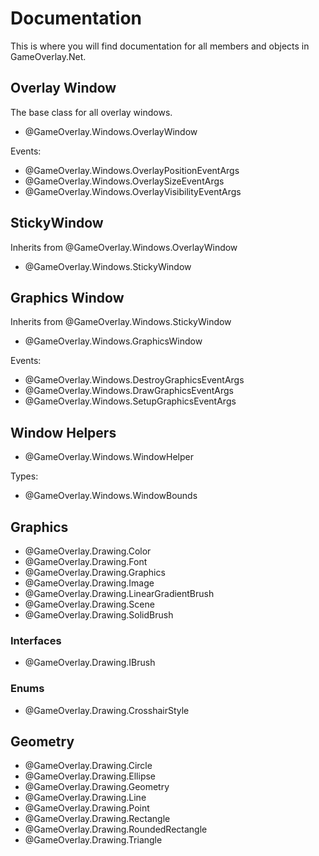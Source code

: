 # Documentation

This is where you will find documentation for all members and objects in GameOverlay.Net.

## Overlay Window

The base class for all overlay windows.

- @GameOverlay.Windows.OverlayWindow

Events:

- @GameOverlay.Windows.OverlayPositionEventArgs
- @GameOverlay.Windows.OverlaySizeEventArgs
- @GameOverlay.Windows.OverlayVisibilityEventArgs

## StickyWindow

Inherits from @GameOverlay.Windows.OverlayWindow

- @GameOverlay.Windows.StickyWindow

## Graphics Window

Inherits from @GameOverlay.Windows.StickyWindow

- @GameOverlay.Windows.GraphicsWindow

Events:

- @GameOverlay.Windows.DestroyGraphicsEventArgs
- @GameOverlay.Windows.DrawGraphicsEventArgs
- @GameOverlay.Windows.SetupGraphicsEventArgs

## Window Helpers

- @GameOverlay.Windows.WindowHelper

Types:

- @GameOverlay.Windows.WindowBounds

## Graphics

- @GameOverlay.Drawing.Color
- @GameOverlay.Drawing.Font
- @GameOverlay.Drawing.Graphics
- @GameOverlay.Drawing.Image
- @GameOverlay.Drawing.LinearGradientBrush
- @GameOverlay.Drawing.Scene
- @GameOverlay.Drawing.SolidBrush

### Interfaces

- @GameOverlay.Drawing.IBrush

### Enums

- @GameOverlay.Drawing.CrosshairStyle

## Geometry

- @GameOverlay.Drawing.Circle
- @GameOverlay.Drawing.Ellipse
- @GameOverlay.Drawing.Geometry
- @GameOverlay.Drawing.Line
- @GameOverlay.Drawing.Point
- @GameOverlay.Drawing.Rectangle
- @GameOverlay.Drawing.RoundedRectangle
- @GameOverlay.Drawing.Triangle
